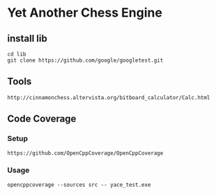 # Yet Another Chess Engine

## install lib
    cd lib
    git clone https://github.com/google/googletest.git

## Tools
    http://cinnamonchess.altervista.org/bitboard_calculator/Calc.html

## Code Coverage

### Setup
    https://github.com/OpenCppCoverage/OpenCppCoverage
    
### Usage    
    opencppcoverage --sources src -- yace_test.exe

